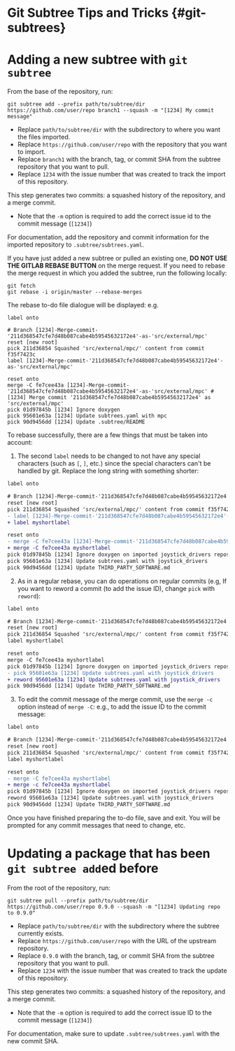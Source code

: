 Git Subtree Tips and Tricks {#git-subtrees}
=============================

# Adding a new subtree with `git subtree`

From the base of the repository, run:

```
git subtree add --prefix path/to/subtree/dir https://github.com/user/repo branch1 --squash -m "[1234] My commit message"
```

- Replace `path/to/subtree/dir` with the subdirectory to where you want the files imported.
- Replace `https://github.com/user/repo` with the repository that you want to import.
- Replace `branch1` with the branch, tag, or commit SHA from the subtree repository that you want to pull.
- Replace `1234` with the issue number that was created to track the import of this repository.

This step generates two commits: a squashed history of the repository, and a merge commit.
- Note that the `-m` option is required to add the correct issue id to the commit message (`[1234]`)

For documentation, add the repository and commit information for the imported repository to `.subtree/subtrees.yaml`.

If you have just added a new subtree or pulled an existing one, **DO NOT USE THE GITLAB REBASE BUTTON** on the merge request.
If you need to rebase the merge request in which you added the subtree, run the following locally:

```
git fetch
git rebase -i origin/master --rebase-merges
```

The rebase to-do file dialogue will be displayed: e.g.
```
label onto

# Branch [1234]-Merge-commit-'211d368547cfe7d48b087cabe4b59545632172e4'-as-'src/external/mpc'
reset [new root]
pick 211d36854 Squashed 'src/external/mpc/' content from commit f35f7423c
label [1234]-Merge-commit-'211d368547cfe7d48b087cabe4b59545632172e4'-as-'src/external/mpc'

reset onto
merge -C fe7cee43a [1234]-Merge-commit-'211d368547cfe7d48b087cabe4b59545632172e4'-as-'src/external/mpc' # [1234] Merge commit '211d368547cfe7d48b087cabe4b59545632172e4' as 'src/external/mpc'
pick 01d97845b [1234] Ignore doxygen
pick 95601e63a [1234] Update subtrees.yaml with mpc 
pick 90d9456dd [1234] Update .subtree/README
```

To rebase successfully, there are a few things that must be taken into account:

1. The second `label` needs to be changed to not have any special characters (such as `[`, `]`, etc.) since the special characters can't be handled by git.
   Replace the long string with something shorter:
```diff
label onto

# Branch [1234]-Merge-commit-'211d368547cfe7d48b087cabe4b59545632172e4'-as-'src/external/mpc'
reset [new root]
pick 211d36854 Squashed 'src/external/mpc/' content from commit f35f7423c
- label [1234]-Merge-commit-'211d368547cfe7d48b087cabe4b59545632172e4'-as-'src/external/mpc'
+ label myshortlabel

reset onto
- merge -C fe7cee43a [1234]-Merge-commit-'211d368547cfe7d48b087cabe4b59545632172e4'-as-'src/external/mpc' # [1234] Merge commit '211d368547cfe7d48b087cabe4b59545632172e4' as 'src/external/mpc'
+ merge -C fe7cee43a myshortlabel
pick 01d97845b [1234] Ignore doxygen on imported joystick_drivers repository
pick 95601e63a [1234] Update subtrees.yaml with joystick_drivers
pick 90d9456dd [1234] Update THIRD_PARTY_SOFTWARE.md
```

2. As in a regular rebase, you can do operations on regular commits (e.g, If you want to reword a commit (to add the issue ID), change `pick` with `reword`):
```diff
label onto

# Branch [1234]-Merge-commit-'211d368547cfe7d48b087cabe4b59545632172e4'-as-'src/external/mpc'
reset [new root]
pick 211d36854 Squashed 'src/external/mpc/' content from commit f35f7423c
label myshortlabel

reset onto
merge -C fe7cee43a myshortlabel
pick 01d97845b [1234] Ignore doxygen on imported joystick_drivers repository
- pick 95601e63a [1234] Update subtrees.yaml with joystick_drivers
+ reword 95601e63a [1234] Update subtrees.yaml with joystick_drivers
pick 90d9456dd [1234] Update THIRD_PARTY_SOFTWARE.md
```

3. To edit the commit message of the merge commit, use the `merge -c` option instead of `merge -C`:
   e.g., to add the issue ID to the commit message:
```diff
label onto

# Branch [1234]-Merge-commit-'211d368547cfe7d48b087cabe4b59545632172e4'-as-'src/external/mpc'
reset [new root]
pick 211d36854 Squashed 'src/external/mpc/' content from commit f35f7423c
label myshortlabel

reset onto
- merge -C fe7cee43a myshortlabel
+ merge -c fe7cee43a myshortlabel
pick 01d97845b [1234] Ignore doxygen on imported joystick_drivers repository
reword 95601e63a [1234] Update subtrees.yaml with joystick_drivers
pick 90d9456dd [1234] Update THIRD_PARTY_SOFTWARE.md
```

Once you have finished preparing the to-do file, save and exit. You will be prompted
for any commit messages that need to change, etc.

# Updating a package that has been `git subtree add`ed before

From the root of the repository, run:

```
git subtree pull --prefix path/to/subtree/dir https://github.com/user/repo 0.9.0 --squash -m "[1234] Updating repo to 0.9.0"
```

- Replace `path/to/subtree/dir` with the subdirectory where the subtree currently exists.
- Replace `https://github.com/user/repo` with the URL of the upstream repository.
- Replace `0.9.0` with the branch, tag, or commit SHA from the subtree repository that you want to pull.
- Replace `1234` with the issue number that was created to track the update of this repository.

This step generates two commits: a squashed history of the repository, and a merge commit.
- Note that the `-m` option is required to add the correct issue ID to the commit message (`[1234]`)

For documentation, make sure to update `.subtree/subtrees.yaml` with the new commit SHA.
